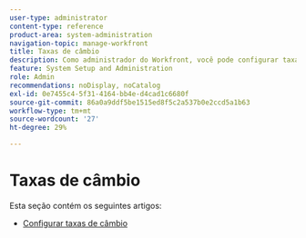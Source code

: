 ```yaml
---
user-type: administrator
content-type: reference
product-area: system-administration
navigation-topic: manage-workfront
title: Taxas de câmbio
description: Como administrador do Workfront, você pode configurar taxas de câmbio de moeda no Workfront.
feature: System Setup and Administration
role: Admin
recommendations: noDisplay, noCatalog
exl-id: 0e7455c4-5f31-4164-bb4e-d4cad1c6680f
source-git-commit: 86a0a9ddf5be1515ed8f5c2a537b0e2ccd5a1b63
workflow-type: tm+mt
source-wordcount: '27'
ht-degree: 29%

---
```


# Taxas de câmbio

Esta seção contém os seguintes artigos:

* [Configurar taxas de câmbio](../../../administration-and-setup/manage-workfront/exchange-rates/set-up-exchange-rates.md)
